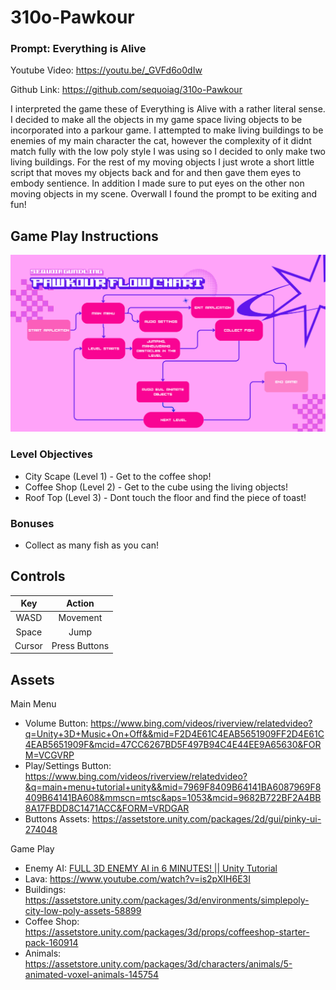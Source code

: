 # 310o-Pawkour
### Prompt: Everything is Alive
Youtube Video: https://youtu.be/_GVFd6o0dIw

Github Link: https://github.com/sequoiag/310o-Pawkour

I interpreted the game these of Everything is Alive with a rather literal sense. I decided to make all the 
objects in my game space living objects to be incorporated into a parkour game. I attempted to make living buildings to be enemies of my main character the cat, however the complexity of it didnt match fully with the
low poly style I was using so I decided to only make two living buildings. For the rest of my moving objects 
I just wrote a short little script that moves my objects back and for and then gave them eyes to embody 
sentience. In addition I made sure to put eyes on the other non moving objects in my scene. Overwall I found 
the prompt to be exiting and fun!

## Game Play Instructions
<img src= "https://github.com/sequoiag/310o-Pawkour/blob/main/Images/Flowchart%20(1).png" alt="FlowChart">

### Level Objectives
* City Scape (Level 1) - Get to the coffee shop!
* Coffee Shop (Level 2) - Get to the cube using the living objects!
* Roof Top (Level 3) - Dont touch the floor and find the piece of toast!
### Bonuses
*  Collect as many fish as you can!

## Controls
|Key|Action|
|:-------:|:-----:|
| WASD | Movement |
| Space | Jump |
| Cursor | Press Buttons |

## Assets
Main Menu
* Volume Button: https://www.bing.com/videos/riverview/relatedvideo?q=Unity+3D+Music+On+Off&&mid=F2D4E61C4EAB5651909FF2D4E61C4EAB5651909F&mcid=47CC6267BD5F497B94C4E44EE9A65630&FORM=VCGVRP
* Play/Settings Button: https://www.bing.com/videos/riverview/relatedvideo?&q=main+menu+tutorial+unity&&mid=7969F8409B64141BA6087969F8409B64141BA608&mmscn=mtsc&aps=1053&mcid=9682B722BF2A4BB8A17FBDD8C1471ACC&FORM=VRDGAR
* Buttons Assets: https://assetstore.unity.com/packages/2d/gui/pinky-ui-274048

Game Play
* Enemy AI: [FULL 3D ENEMY AI in 6 MINUTES! || Unity Tutorial](https://www.youtube.com/watch?v=UjkSFoLxesw)
* Lava: https://www.youtube.com/watch?v=is2pXIH6E3I
* Buildings: https://assetstore.unity.com/packages/3d/environments/simplepoly-city-low-poly-assets-58899
* Coffee Shop: https://assetstore.unity.com/packages/3d/props/coffeeshop-starter-pack-160914
* Animals: https://assetstore.unity.com/packages/3d/characters/animals/5-animated-voxel-animals-145754



